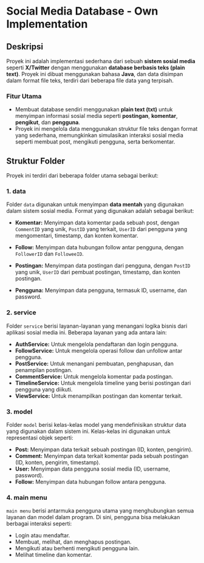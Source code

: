 # Social Media Database - Own Implementation

## Deskripsi

Proyek ini adalah implementasi sederhana dari sebuah **sistem sosial media** seperti **X/Twitter** dengan menggunakan **database berbasis teks (plain text)**. Proyek ini dibuat menggunakan bahasa **Java**, dan data disimpan dalam format file teks, terdiri dari beberapa file data yang terpisah.

### Fitur Utama
- Membuat database sendiri menggunakan **plain text (txt)** untuk menyimpan informasi sosial media seperti **postingan**, **komentar**, **pengikut**, dan **pengguna**.
- Proyek ini mengelola data menggunakan struktur file teks dengan format yang sederhana, memungkinkan simulasikan interaksi sosial media seperti membuat post, mengikuti pengguna, serta berkomentar.

## Struktur Folder

Proyek ini terdiri dari beberapa folder utama sebagai berikut:

### 1. **data**
Folder `data` digunakan untuk menyimpan **data mentah** yang digunakan dalam sistem sosial media. Format yang digunakan adalah sebagai berikut:

- **Komentar:**
Menyimpan data komentar pada sebuah post, dengan `CommentID` yang unik, `PostID` yang terkait, `UserID` dari pengguna yang mengomentari, timestamp, dan konten komentar.

- **Follow:** 
Menyimpan data hubungan follow antar pengguna, dengan `FollowerID` dan `FolloweeID`.

- **Postingan:**
Menyimpan data postingan dari pengguna, dengan `PostID` yang unik, `UserID` dari pembuat postingan, timestamp, dan konten postingan.

- **Pengguna:**
Menyimpan data pengguna, termasuk ID, username, dan password.

### 2. **service**
Folder `service` berisi layanan-layanan yang menangani logika bisnis dari aplikasi sosial media ini. Beberapa layanan yang ada antara lain:
- **AuthService:** Untuk mengelola pendaftaran dan login pengguna.
- **FollowService:** Untuk mengelola operasi follow dan unfollow antar pengguna.
- **PostService:** Untuk menangani pembuatan, penghapusan, dan penampilan postingan.
- **CommentService:** Untuk mengelola komentar pada postingan.
- **TimelineService:** Untuk mengelola timeline yang berisi postingan dari pengguna yang diikuti.
- **ViewService:** Untuk menampilkan postingan dan komentar terkait.

### 3. **model**
Folder `model` berisi kelas-kelas model yang mendefinisikan struktur data yang digunakan dalam sistem ini. Kelas-kelas ini digunakan untuk representasi objek seperti:
- **Post:** Menyimpan data terkait sebuah postingan (ID, konten, pengirim).
- **Comment:** Menyimpan data terkait komentar pada sebuah postingan (ID, konten, pengirim, timestamp).
- **User:** Menyimpan data pengguna sosial media (ID, username, password).
- **Follow:** Menyimpan data hubungan follow antara pengguna.

### 4. **main menu**
 `main menu` berisi antarmuka pengguna utama yang menghubungkan semua layanan dan model dalam program. Di sini, pengguna bisa melakukan berbagai interaksi seperti:
- Login atau mendaftar.
- Membuat, melihat, dan menghapus postingan.
- Mengikuti atau berhenti mengikuti pengguna lain.
- Melihat timeline dan komentar.
